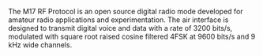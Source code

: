 The M17 RF Protocol is an open source digital radio mode developed for amateur radio applications and experimentation. The air interface is designed to transmit digital voice and data with a rate of 3200 bits/s, modulated with square root raised cosine filtered 4FSK at 9600 bits/s and 9 kHz wide channels.